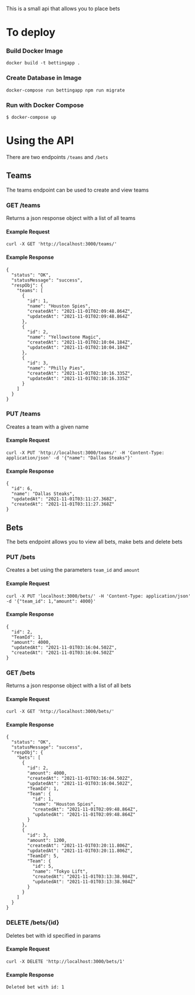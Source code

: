This is a small api that allows you to place bets

# To deploy
### Build Docker Image
```
docker build -t bettingapp .
```

### Create Database in Image
```
docker-compose run bettingapp npm run migrate
```
### Run with Docker Compose
```
$ docker-compose up
```

# Using the API
There are two endpoints `/teams` and `/bets`

## Teams
The teams endpoint can be used to create and view teams

### GET /teams
Returns a json response object with a list of all teams

#### Example Request
```
curl -X GET 'http://localhost:3000/teams/'
```

#### Example Response
```
{
  "status": "OK",
  "statusMessage": "success",
  "respObj": {
    "teams": [
      {
        "id": 1,
        "name": "Houston Spies",
        "createdAt": "2021-11-01T02:09:48.864Z",
        "updatedAt": "2021-11-01T02:09:48.864Z"
      },
      {
        "id": 2,
        "name": "Yellowstone Magic",
        "createdAt": "2021-11-01T02:10:04.184Z",
        "updatedAt": "2021-11-01T02:10:04.184Z"
      },
      {
        "id": 3,
        "name": "Philly Pies",
        "createdAt": "2021-11-01T02:10:16.335Z",
        "updatedAt": "2021-11-01T02:10:16.335Z"
      }
    ]
  }
}
```
### PUT /teams
Creates a team with a given name

#### Example Request
```
curl -X PUT 'http://localhost:3000/teams/' -H 'Content-Type: application/json' -d '{"name": "Dallas Steaks"}'
```

#### Example Response
```
{
  "id": 6,
  "name": "Dallas Steaks",
  "updatedAt": "2021-11-01T03:11:27.368Z",
  "createdAt": "2021-11-01T03:11:27.368Z"
}
```

## Bets
The bets endpoint allows you to view all bets, make bets and delete bets

### PUT /bets
Creates a bet using the parameters `team_id` and `amount`

#### Example Request
```
curl -X PUT 'localhost:3000/bets/' -H 'Content-Type: application/json' -d '{"team_id": 1,"amount": 4000}'
```

#### Example Response
```
{
  "id": 2,
  "TeamId": 1,
  "amount": 4000,
  "updatedAt": "2021-11-01T03:16:04.502Z",
  "createdAt": "2021-11-01T03:16:04.502Z"
}
```

### GET /bets
Returns a json response object with a list of all bets

#### Example Request
```
curl -X GET 'http://localhost:3000/bets/'
```

#### Example Response
```
{
  "status": "OK",
  "statusMessage": "success",
  "respObj": {
    "bets": [
      {
        "id": 2,
        "amount": 4000,
        "createdAt": "2021-11-01T03:16:04.502Z",
        "updatedAt": "2021-11-01T03:16:04.502Z",
        "TeamId": 1,
        "Team": {
          "id": 1,
          "name": "Houston Spies",
          "createdAt": "2021-11-01T02:09:48.864Z",
          "updatedAt": "2021-11-01T02:09:48.864Z"
        }
      },
      {
        "id": 3,
        "amount": 1200,
        "createdAt": "2021-11-01T03:20:11.806Z",
        "updatedAt": "2021-11-01T03:20:11.806Z",
        "TeamId": 5,
        "Team": {
          "id": 5,
          "name": "Tokyo Lift",
          "createdAt": "2021-11-01T03:13:38.984Z",
          "updatedAt": "2021-11-01T03:13:38.984Z"
        }
      }
    ]
  }
}
```
### DELETE /bets/{id}
Deletes bet with id specified in params

#### Example Request
```
curl -X DELETE 'http://localhost:3000/bets/1'
```

#### Example Response
```
Deleted bet with id: 1
```
